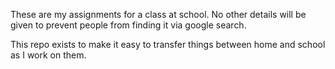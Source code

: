 These are my assignments for a class at school. No other details will be given to prevent people from finding it via google search.

This repo exists to make it easy to transfer things between home and school as I work on them.
